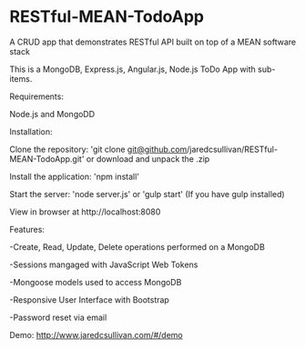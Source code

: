 # RESTful-MEAN-TodoApp
A CRUD app that demonstrates RESTful API built on top of a MEAN software stack

This is a MongoDB, Express.js, Angular.js, Node.js ToDo App with sub-items.


Requirements:

Node.js and MongoDD


Installation:

Clone the repository: 'git clone git@github.com/jaredcsullivan/RESTful-MEAN-TodoApp.git' or download and unpack the .zip

Install the application: 'npm install'

Start the server: 'node server.js' or 'gulp start' (If you have gulp installed)

View in browser at http://localhost:8080


Features:

-Create, Read, Update, Delete operations performed on a MongoDB

-Sessions mangaged with JavaScript Web Tokens

-Mongoose models used to access MongoDB

-Responsive User Interface with Bootstrap

-Password reset via email

Demo: http://www.jaredcsullivan.com/#/demo
